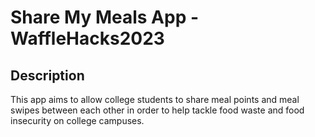 # Share My Meals App - WaffleHacks2023


## Description
This app aims to allow college students to share meal points and meal swipes between each other in order to help tackle food waste and food insecurity on college campuses.


